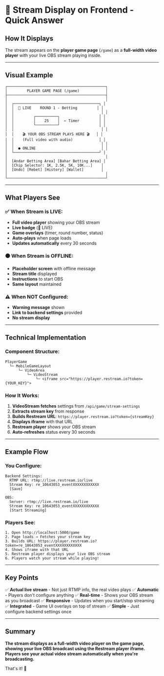 # 🎥 Stream Display on Frontend - Quick Answer

## How It Displays

The stream appears on the **player game page** (`/game`) as a **full-width video player** with your live OBS stream playing inside.

---

## Visual Example

```
┌─────────────────────────────────────────────┐
│         PLAYER GAME PAGE (/game)            │
├─────────────────────────────────────────────┤
│                                             │
│  ┌───────────────────────────────────────┐ │
│  │  🔴 LIVE    ROUND 1 - Betting         │ │
│  │                                        │ │
│  │         ┌──────────┐                  │ │
│  │         │    25    │  ← Timer         │ │
│  │         └──────────┘                  │ │
│  │                                        │ │
│  │    🎬 YOUR OBS STREAM PLAYS HERE 🎬   │ │
│  │    (Full video with audio)            │ │
│  │                                        │ │
│  │  ● ONLINE                              │ │
│  └───────────────────────────────────────┘ │
│                                             │
│  [Andar Betting Area] [Bahar Betting Area] │
│  [Chip Selector: 1K, 2.5K, 5K, 10K...]    │
│  [Undo] [Rebet] [History] [Wallet]        │
│                                             │
└─────────────────────────────────────────────┘
```

---

## What Players See

### ✅ When Stream is LIVE:
- **Full video player** showing your OBS stream
- **Live badge** (🔴 LIVE)
- **Game overlays** (timer, round number, status)
- **Auto-plays** when page loads
- **Updates automatically** every 30 seconds

### ⚫ When Stream is OFFLINE:
- **Placeholder screen** with offline message
- **Stream title** displayed
- **Instructions** to start OBS
- **Same layout** maintained

### ⚠️ When NOT Configured:
- **Warning message** shown
- **Link to backend settings** provided
- **No stream display**

---

## Technical Implementation

### Component Structure:
```
PlayerGame
  └─ MobileGameLayout
      └─ VideoArea
          └─ VideoStream
              └─ <iframe src="https://player.restream.io?token={YOUR_KEY}">
```

### How It Works:
1. **VideoStream fetches** settings from `/api/game/stream-settings`
2. **Extracts stream key** from response
3. **Builds Restream URL**: `https://player.restream.io?token={streamKey}`
4. **Displays iframe** with that URL
5. **Restream player** shows your OBS stream
6. **Auto-refreshes** status every 30 seconds

---

## Example Flow

### You Configure:
```
Backend Settings:
  RTMP URL: rtmp://live.restream.io/live
  Stream Key: re_10643053_eventXXXXXXXXXXXX
  [Save]

OBS:
  Server: rtmp://live.restream.io/live
  Stream Key: re_10643053_eventXXXXXXXXXXXX
  [Start Streaming]
```

### Players See:
```
1. Open http://localhost:5000/game
2. Page loads → Fetches your stream key
3. Builds URL: https://player.restream.io?token=re_10643053_eventXXXXXXXXXXXX
4. Shows iframe with that URL
5. Restream player displays your live OBS stream
6. Players watch your stream while playing!
```

---

## Key Points

✅ **Actual live stream** - Not just RTMP info, the real video plays
✅ **Automatic** - Players don't configure anything
✅ **Real-time** - Shows your OBS stream as you broadcast
✅ **Responsive** - Updates when you start/stop streaming
✅ **Integrated** - Game UI overlays on top of stream
✅ **Simple** - Just configure backend settings once

---

## Summary

**The stream displays as a full-width video player on the game page, showing your live OBS broadcast using the Restream player iframe. Players see your actual video stream automatically when you're broadcasting.**

That's it! 🎉
